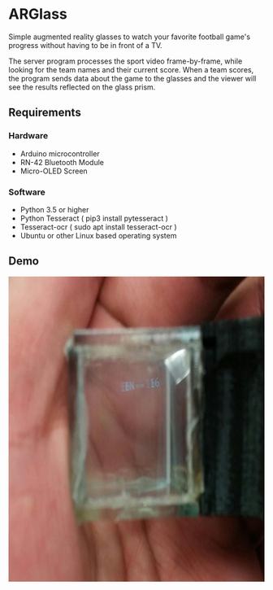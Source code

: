 # ARGlass
Simple augmented reality glasses to watch your favorite football game's progress without having to be in front of a TV. 

The server program processes the sport video frame-by-frame, while looking for the team names and their current score.  When a team scores, the program sends data about the game to the glasses and the viewer will see the results reflected on the glass prism. 

## Requirements 
### Hardware 
+ Arduino microcontroller 
+ RN-42 Bluetooth Module 
+ Micro-OLED Screen 

### Software 
+ Python 3.5 or higher 
+ Python Tesseract ( pip3 install pytesseract )
+ Tesseract-ocr ( sudo apt install tesseract-ocr )
+ Ubuntu or other Linux based operating system 

## Demo
<p align="center">
  <img width="800" height="600" src="resources/display.png">
</p>
